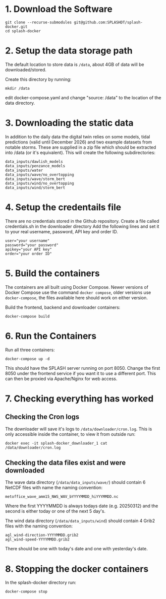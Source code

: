 # 1. Download the Software

~~~
git clone --recurse-submodules git@github.com:SPLASHDT/splash-docker.git
cd splash-docker
~~~

# 2. Setup the data storage path

The default location to store data is `/data`, about 4GB of data will be downloaded/stored.

Create this directory by running:

~~~
mkdir /data
~~~

edit docker-compose.yaml and change "source: /data" to the location of the data directory.

# 3. Downloading the static data

In addition to the daily data the digital twin relies on some models, tidal predictions (valid until December 2026) and two example datasets from notable storms.
These are supplied in a zip file which should be extracted into /data (or it's equivalent). This will create the following subdirectories:

~~~
data_inputs/dawlish_models
data_inputs/penzance_models
data_inputs/water
data_inputs/wave/no_overtopping
data_inputs/wave/storm_bert
data_inputs/wind/no_overtopping
data_inputs/wind/storm_bert
~~~

# 4. Setup the credentails file

There are no credentials stored in the Github repository. Create a file called credentials.sh in the downloader directory Add the following lines and set it to your real username, password, API key and order ID.

~~~
user="your username"
password="your password"
apikey="your API key"
order="your order ID"
~~~

# 5. Build the containers

The containers are all built using Docker Compose. Newer versions of Docker Compose use the command `docker compose`, older versions use `docker-compose`, the files available here should work on either version.

Build the frontend, backend and downloader containers:

~~~
docker-compose build
~~~

# 6. Run the Containers

Run all three containers:
~~~
docker-compose up -d
~~~

This should have the SPLASH server running on port 8050. Change the first 8050 under the frontend service if you want it to use a different port.
This can then be proxied via Apache/Nginx for web access.

# 7. Checking everything has worked

## Checking the Cron logs

The downloader will save it's logs to `/data/downloader/cron.log`. This is only accessible inside the container, to view it from outside run:

`docker exec -it splash-docker_downloader_1 cat /data/downloader/cron.log`

## Checking the data files exist and were downloaded

The wave data directory (`/data/data_inputs/wave/`) should contain 6 NetCDF files with name the naming convention:

`metoffice_wave_amm15_NWS_WAV_bYYYYMMDD_hiYYYMMDD.nc`

Where the first YYYYMMDD is always todays date (e.g. 20250312) and the second is either today or one of the next 5 day's.

The wind data directory (`/data/data_inputs/wind`) should contain 4 Grib2 files with the naming convention:

~~~
agl_wind-direction-YYYYMMDD.grib2
agl_wind-speed-YYYYMMDD.grib2
~~~

There should be one with today's date and one with yesterday's date.

# 8. Stopping the docker containers

In the splash-docker directory run:

~~~
docker-compose stop
~~~
